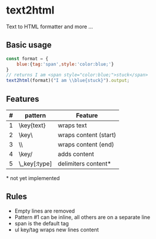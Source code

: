 # text2html
Text to HTML formatter and more ...


## Basic usage
```javascript
const format = {
    blue:{tag:'span',style:'color:blue;'}
}
// returns I am <span style="color:blue;">stuck</span>
text2html(format)("I am \\blue{stuck}").output;
```
## Features
| #   | pattern       | Feature               |
| --- | ------------- |-----------------------|
|  1  | \key{text}    | wraps text            |
|  2  | \key\         | wraps content (start) |
|  3  | \\\           | wraps content (end)   |
|  4  | \key/         | adds  content         |
|  5  | \\_key[:type] | delimiters content*   |


\* not yet implemented

## Rules
* Empty lines are removed
* Pattern #1 can be inline, all others are on a separate line
* span is the default tag
* ul key/tag wraps new lines content